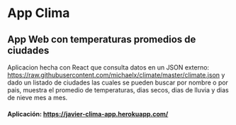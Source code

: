 # App Clima

## App Web con temperaturas promedios de ciudades

Aplicacion hecha con React que consulta datos en un JSON externo: https://raw.githubusercontent.com/michaelx/climate/master/climate.json
y dado un listado de ciudades las cuales se pueden buscar por nombre o por pais, muestra el promedio de temperaturas, dias secos, dias de lluvia y dias de nieve mes a mes.



#### Aplicación: https://javier-clima-app.herokuapp.com/
